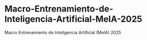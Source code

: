 # Macro-Entrenamiento-de-Inteligencia-Artificial-MeIA-2025
Macro Entrenamiento de Inteligencia Artificial (MeIA) 2025

